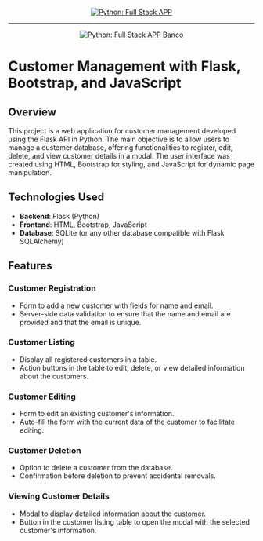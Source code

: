 <p align="center">
  <a href="#">
    <img src="https://github.com/robsondejesus1996/Pyhon-User-Management/assets/31260719/bf2dc700-b5ed-45aa-8d20-22cb391144b0" alt="Python: Full Stack APP">
  </a>
</p>

<hr/>

<p align="center">
  <a href="#">
    <img src="https://github.com/robsondejesus1996/Pyhon-User-Management/assets/31260719/ad0d2210-61af-40af-aa5f-65b01cc58744" alt="Python: Full Stack APP Banco">
  </a>
</p>


# Customer Management with Flask, Bootstrap, and JavaScript

## Overview
This project is a web application for customer management developed using the Flask API in Python. The main objective is to allow users to manage a customer database, offering functionalities to register, edit, delete, and view customer details in a modal. The user interface was created using HTML, Bootstrap for styling, and JavaScript for dynamic page manipulation.

## Technologies Used
- **Backend**: Flask (Python)
- **Frontend**: HTML, Bootstrap, JavaScript
- **Database**: SQLite (or any other database compatible with Flask SQLAlchemy)

## Features

### Customer Registration
- Form to add a new customer with fields for name and email.
- Server-side data validation to ensure that the name and email are provided and that the email is unique.

### Customer Listing
- Display all registered customers in a table.
- Action buttons in the table to edit, delete, or view detailed information about the customers.

### Customer Editing
- Form to edit an existing customer's information.
- Auto-fill the form with the current data of the customer to facilitate editing.

### Customer Deletion
- Option to delete a customer from the database.
- Confirmation before deletion to prevent accidental removals.

### Viewing Customer Details
- Modal to display detailed information about the customer.
- Button in the customer listing table to open the modal with the selected customer's information.

